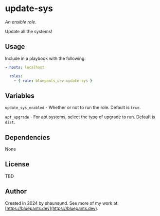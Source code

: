 # update-sys

_An ansible role._

Update all the systems!

## Usage

Include in a playbook with the following:

```yaml
- hosts: localhost

  roles:
    - { role: bluepants_dev.update-sys }
```

## Variables

`update_sys_enabled` - Whether or not to run the role. Default is `true`.

`apt_upgrade` - For apt systems, select the type of upgrade to run. Default is `dist`.

## Dependencies

None

## License

TBD

## Author

Created in 2024 by shaunsund. See more of my work at [https://bluepants.dev](https://bluepants.dev).